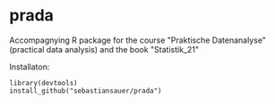 # prada
Accompagnying R package for the course "Praktische Datenanalyse" (practical data analysis) and the book "Statistik_21"


Installaton:



````
library(devtools)
install_github("sebastiansauer/prada")
````
